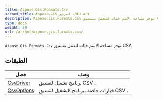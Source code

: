 ```yaml
---
title: Aspose.Gis.Formats.Csv
second_title: Aspose.GIS لمرجع .NET API
description: Aspose.Gis.Formats.Csv توفر مساحة الاسم فئات للعمل بتنسيق CSV.
type: docs
weight: 20
url: /ar/net/aspose.gis.formats.csv/
---
```

`Aspose.Gis.Formats.Csv` توفر مساحة الاسم فئات للعمل بتنسيق CSV.

## الطبقات

| فصل | وصف |
| --- | --- |
| [CsvDriver](./csvdriver/) | برنامج تشغيل لتنسيق CSV . |
| [CsvOptions](./csvoptions/) | خيارات خاصة ببرنامج التشغيل لتنسيق CSV . |


